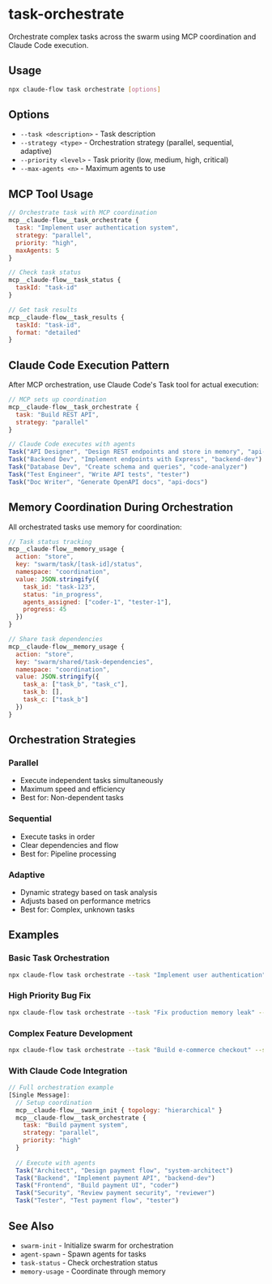 # task-orchestrate

Orchestrate complex tasks across the swarm using MCP coordination and Claude Code execution.

## Usage
```bash
npx claude-flow task orchestrate [options]
```

## Options
- `--task <description>` - Task description
- `--strategy <type>` - Orchestration strategy (parallel, sequential, adaptive)
- `--priority <level>` - Task priority (low, medium, high, critical)
- `--max-agents <n>` - Maximum agents to use

## MCP Tool Usage

```javascript
// Orchestrate task with MCP coordination
mcp__claude-flow__task_orchestrate {
  task: "Implement user authentication system",
  strategy: "parallel",
  priority: "high",
  maxAgents: 5
}

// Check task status
mcp__claude-flow__task_status {
  taskId: "task-id"
}

// Get task results
mcp__claude-flow__task_results {
  taskId: "task-id",
  format: "detailed"
}
```

## Claude Code Execution Pattern

After MCP orchestration, use Claude Code's Task tool for actual execution:

```javascript
// MCP sets up coordination
mcp__claude-flow__task_orchestrate {
  task: "Build REST API",
  strategy: "parallel"
}

// Claude Code executes with agents
Task("API Designer", "Design REST endpoints and store in memory", "api-docs")
Task("Backend Dev", "Implement endpoints with Express", "backend-dev")
Task("Database Dev", "Create schema and queries", "code-analyzer")
Task("Test Engineer", "Write API tests", "tester")
Task("Doc Writer", "Generate OpenAPI docs", "api-docs")
```

## Memory Coordination During Orchestration

All orchestrated tasks use memory for coordination:

```javascript
// Task status tracking
mcp__claude-flow__memory_usage {
  action: "store",
  key: "swarm/task/[task-id]/status",
  namespace: "coordination",
  value: JSON.stringify({
    task_id: "task-123",
    status: "in_progress",
    agents_assigned: ["coder-1", "tester-1"],
    progress: 45
  })
}

// Share task dependencies
mcp__claude-flow__memory_usage {
  action: "store",
  key: "swarm/shared/task-dependencies",
  namespace: "coordination",
  value: JSON.stringify({
    task_a: ["task_b", "task_c"],
    task_b: [],
    task_c: ["task_b"]
  })
}
```

## Orchestration Strategies

### Parallel
- Execute independent tasks simultaneously
- Maximum speed and efficiency
- Best for: Non-dependent tasks

### Sequential
- Execute tasks in order
- Clear dependencies and flow
- Best for: Pipeline processing

### Adaptive
- Dynamic strategy based on task analysis
- Adjusts based on performance metrics
- Best for: Complex, unknown tasks

## Examples

### Basic Task Orchestration
```bash
npx claude-flow task orchestrate --task "Implement user authentication"
```

### High Priority Bug Fix
```bash
npx claude-flow task orchestrate --task "Fix production memory leak" --priority critical --strategy parallel
```

### Complex Feature Development
```bash
npx claude-flow task orchestrate --task "Build e-commerce checkout" --strategy adaptive --max-agents 8
```

### With Claude Code Integration
```javascript
// Full orchestration example
[Single Message]:
  // Setup coordination
  mcp__claude-flow__swarm_init { topology: "hierarchical" }
  mcp__claude-flow__task_orchestrate { 
    task: "Build payment system",
    strategy: "parallel",
    priority: "high"
  }
  
  // Execute with agents
  Task("Architect", "Design payment flow", "system-architect")
  Task("Backend", "Implement payment API", "backend-dev")
  Task("Frontend", "Build payment UI", "coder")
  Task("Security", "Review payment security", "reviewer")
  Task("Tester", "Test payment flow", "tester")
```

## See Also
- `swarm-init` - Initialize swarm for orchestration
- `agent-spawn` - Spawn agents for tasks
- `task-status` - Check orchestration status
- `memory-usage` - Coordinate through memory
